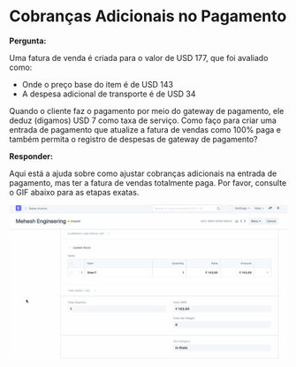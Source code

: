 # Cobranças Adicionais no Pagamento


  
**Pergunta:**


Uma fatura de venda é criada para o valor de USD 177, que foi avaliado como:
* Onde o preço base do item é de USD 143
* A despesa adicional de transporte é de USD 34


Quando o cliente faz o pagamento por meio do gateway de pagamento, ele deduz (digamos) USD 7 como taxa de serviço. Como faço para criar uma entrada de pagamento que atualize a fatura de vendas como 100% paga e também permita o registro de despesas de gateway de pagamento?
  

**Responder:**


Aqui está a ajuda sobre como ajustar cobranças adicionais na entrada de pagamento, mas ter a fatura de vendas totalmente paga. Por favor, consulte o GIF abaixo para as etapas exatas.
  
![](/files/VPopPg2.gif)